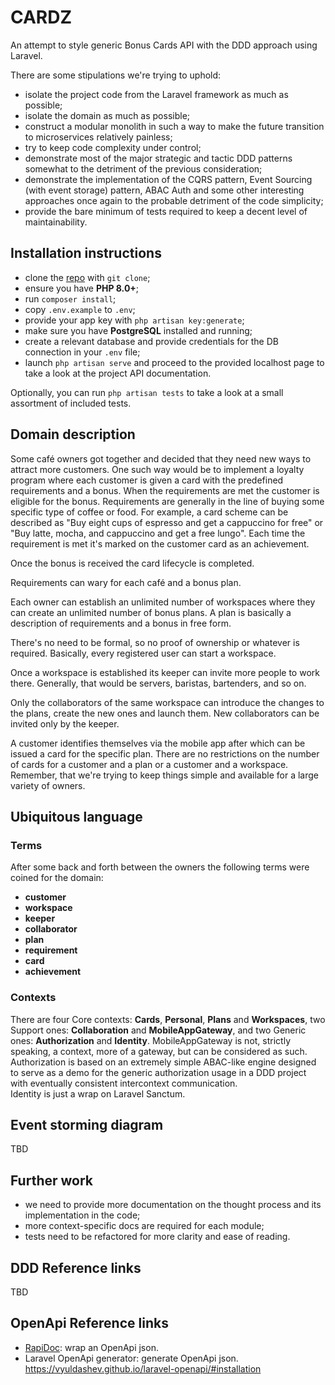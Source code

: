 # CARDZ

An attempt to style generic Bonus Cards API  with the DDD approach using Laravel.

There are some stipulations we're trying to uphold:
- isolate the project code from the Laravel framework as much as possible;
- isolate the domain as much as possible;
- construct a modular monolith in such a way to make the future transition to microservices relatively painless;
- try to keep code complexity under control;
- demonstrate most of the major strategic and tactic DDD patterns somewhat to the detriment of the previous consideration;
- demonstrate the implementation of the CQRS pattern, Event Sourcing (with event storage) pattern, ABAC Auth and some other interesting approaches once again to the probable detriment of the code simplicity;
- provide the bare minimum of tests required to keep a decent level of maintainability.

## Installation instructions

- clone the [repo](https://github.com/IndomitablePlatypus/cardz/) with `git clone`;
- ensure you have **PHP 8.0+**;
- run `composer install`;
- copy `.env.example` to `.env`;
- provide your app key with `php artisan key:generate`;
- make sure you have **PostgreSQL** installed and running;
- create a relevant database and provide credentials for the DB connection in your `.env` file;
- launch `php artisan serve` and proceed to the provided localhost page to take a look at the project API documentation.

Optionally, you can run `php artisan tests` to take a look at a small assortment of included tests.

## Domain description

Some café owners got together and decided that they need new ways to attract more customers.
One such way would be to implement a loyalty program where each customer is given a card with the predefined requirements and a bonus.
When the requirements are met the customer is eligible for the bonus.
Requirements are generally in the line of buying some specific type of coffee or food.
For example, a card scheme can be described as "Buy eight cups of espresso and get a cappuccino for free" or "Buy latte, mocha, and cappuccino and get a free lungo".
Each time the requirement is met it's marked on the customer card as an achievement.

Once the bonus is received the card lifecycle is completed.

Requirements can wary for each café and a bonus plan.

Each owner can establish an unlimited number of workspaces where they can create an unlimited number of bonus plans.
A plan is basically a description of requirements and a bonus in free form.

There's no need to be formal, so no proof of ownership or whatever is required.
Basically, every registered user can start a workspace.

Once a workspace is established its keeper can invite more people to work there. Generally, that would be servers, baristas, bartenders, and so on.

Only the collaborators of the same workspace can introduce the changes to the plans, create the new ones and launch them. New collaborators can be invited only by the keeper.

A customer identifies themselves via the mobile app after which can be issued a card for the specific plan.
There are no restrictions on the number of cards for a customer and a plan or a customer and a workspace.
Remember, that we're trying to keep things simple and available for a large variety of owners.

## Ubiquitous language
### Terms
After some back and forth between the owners the following terms were coined for the domain:
- **customer**
- **workspace**
- **keeper**
- **collaborator**
- **plan**
- **requirement**
- **card**
- **achievement**

### Contexts
There are four Core contexts: **Cards**, **Personal**, **Plans** and **Workspaces**, two Support ones: **Collaboration** and **MobileAppGateway**, and two Generic ones: **Authorization** and **Identity**.
MobileAppGateway is not, strictly speaking, a context, more of a gateway, but can be considered as such.
Authorization is based on an extremely simple ABAC-like engine designed to serve as a demo for the generic authorization usage in a DDD project with eventually consistent intercontext communication.  
Identity is just a wrap on Laravel Sanctum.

## Event storming diagram
TBD

## Further work
- we need to provide more documentation on the thought process and its implementation in the code;
- more context-specific docs are required for each module;
- tests need to be refactored for more clarity and ease of reading.

## DDD Reference links
TBD

## OpenApi Reference links
- [RapiDoc](https://mrin9.github.io/RapiDoc/quickstart.html): wrap an OpenApi json.
- Laravel OpenApi generator: generate OpenApi json. https://vyuldashev.github.io/laravel-openapi/#installation
